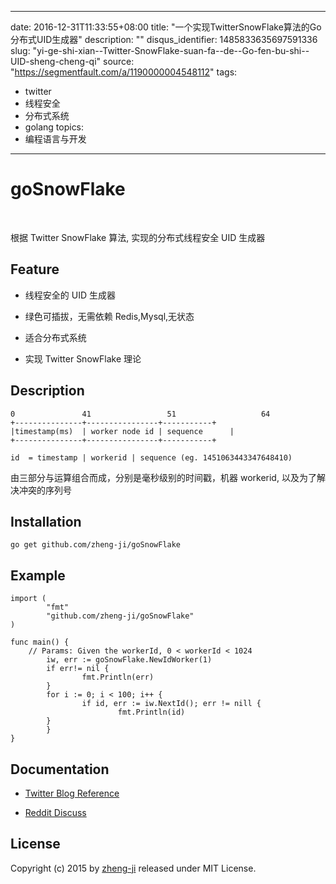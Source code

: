 
---
date: 2016-12-31T11:33:55+08:00
title: "一个实现TwitterSnowFlake算法的Go分布式UID生成器"
description: ""
disqus_identifier: 1485833635697591336
slug: "yi-ge-shi-xian--Twitter-SnowFlake-suan-fa--de--Go-fen-bu-shi--UID-sheng-cheng-qi"
source: "https://segmentfault.com/a/1190000004548112"
tags: 
- twitter 
- 线程安全 
- 分布式系统 
- golang 
topics:
- 编程语言与开发
---

goSnowFlake
===========

[](https://travis-ci.org/zheng-ji/goSnowFlake)\
[](https://godoc.org/github.com/zheng-ji/goSnowFlake)

根据 Twitter SnowFlake 算法, 实现的分布式线程安全 UID 生成器

Feature
-------

-   线程安全的 UID 生成器

-   绿色可插拔，无需依赖 Redis,Mysql,无状态

-   适合分布式系统

-   实现 Twitter SnowFlake 理论

Description
-----------

    0               41                 51                   64
    +---------------+----------------+-----------+
    |timestamp(ms)  | worker node id | sequence      |
    +---------------+----------------+-----------+

    id  = timestamp | workerid | sequence (eg. 1451063443347648410)

由三部分与运算组合而成，分别是毫秒级别的时间戳，机器 workerid,
以及为了解决冲突的序列号

Installation
------------

    go get github.com/zheng-ji/goSnowFlake

Example
-------

    import (
            "fmt"
            "github.com/zheng-ji/goSnowFlake"
    )

    func main() {
        // Params: Given the workerId, 0 < workerId < 1024
            iw, err := goSnowFlake.NewIdWorker(1)
            if err!= nil {
                    fmt.Println(err)
            }
            for i := 0; i < 100; i++ {
                    if id, err := iw.NextId(); err != nill {
                            fmt.Println(id)
            }
            }
    }

Documentation
-------------

-   [Twitter Blog
    Reference](https://blog.twitter.com/2010/announcing-snowflake)

-   [Reddit
    Discuss](https://www.reddit.com/comments/cajap/twitter_announces_snowflake_a_distributed_unique/)

License
-------

Copyright (c) 2015 by [zheng-ji](http://zheng-ji.info) released under
MIT License.

